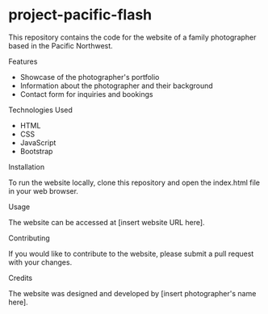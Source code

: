 # project-pacific-flash

This repository contains the code for the website of a family photographer based in the Pacific Northwest.

Features

* Showcase of the photographer's portfolio
* Information about the photographer and their background
* Contact form for inquiries and bookings

Technologies Used

* HTML
* CSS
* JavaScript
* Bootstrap

Installation

To run the website locally, clone this repository and open the index.html file in your web browser.

Usage

The website can be accessed at [insert website URL here].

Contributing

If you would like to contribute to the website, please submit a pull request with your changes.

Credits

The website was designed and developed by [insert photographer's name here].
